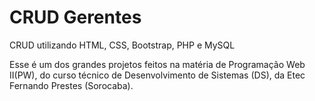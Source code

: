 # CRUD Gerentes
 CRUD utilizando HTML, CSS, Bootstrap, PHP e MySQL

Esse é um dos grandes projetos feitos na matéria de Programação Web II(PW), do curso técnico de Desenvolvimento de Sistemas (DS), da Etec Fernando Prestes (Sorocaba).


